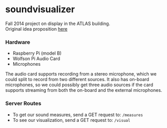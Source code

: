 soundvisualizer
===============
Fall 2014 project on display in the ATLAS building. <br>
Original idea proposition [here](https://github.com/dawsonbotsford/project_proposal)


### Hardware
* Raspberry Pi (model B)
* Wolfson Pi Audio Card
* Microphones

The audio card supports recording from a stereo microphone, which we could split to record from two different sources. It also has on-board microphones, so we could possibly get three audio sources if the card supports streaming from both the on-board and the external microphones.

### Server Routes

* To get our sound measures, send a GET request to: ```/measures```
* To see our visualization, send a GET request to: ```/visual```

